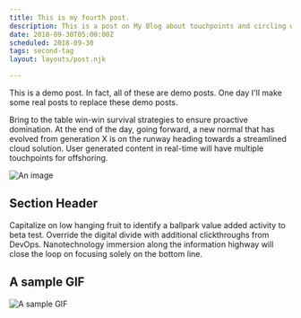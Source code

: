 ```yaml
---
title: This is my fourth post.
description: This is a post on My Blog about touchpoints and circling wagons.
date: 2018-09-30T05:00:00Z
scheduled: 2018-09-30
tags: second-tag
layout: layouts/post.njk

---
```

This is a demo post. In fact, all of these are demo posts. One day I'll make some real posts to replace these demo posts.

Bring to the table win-win survival strategies to ensure proactive domination. At the end of the day, going forward, a new normal that has evolved from generation X is on the runway heading towards a streamlined cloud solution. User generated content in real-time will have multiple touchpoints for offshoring.

![An image](https://cdn.pixabay.com/photo/2020/08/25/11/11/zebra-5516455_1280.jpg)

## Section Header

Capitalize on low hanging fruit to identify a ballpark value added activity to beta test. Override the digital divide with additional clickthroughs from DevOps. Nanotechnology immersion along the information highway will close the loop on focusing solely on the bottom line.

## A sample GIF

![A sample GIF](https://thumbs.gfycat.com/EqualCreativeCowbird-max-1mb.gif)